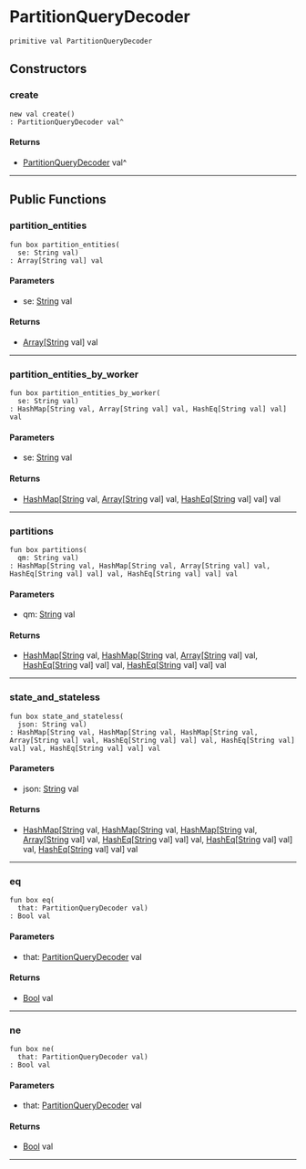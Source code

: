 # PartitionQueryDecoder

```pony
primitive val PartitionQueryDecoder
```

## Constructors

### create

```pony
new val create()
: PartitionQueryDecoder val^
```

#### Returns

* [PartitionQueryDecoder](.-..-query-PartitionQueryDecoder) val^

---

## Public Functions

### partition_entities

```pony
fun box partition_entities(
  se: String val)
: Array[String val] val
```
#### Parameters

*   se: [String](builtin-String) val

#### Returns

* [Array](builtin-Array)\[[String](builtin-String) val\] val

---

### partition_entities_by_worker

```pony
fun box partition_entities_by_worker(
  se: String val)
: HashMap[String val, Array[String val] val, HashEq[String val] val] val
```
#### Parameters

*   se: [String](builtin-String) val

#### Returns

* [HashMap](collections-HashMap)\[[String](builtin-String) val, [Array](builtin-Array)\[[String](builtin-String) val\] val, [HashEq](collections-HashEq)\[[String](builtin-String) val\] val\] val

---

### partitions

```pony
fun box partitions(
  qm: String val)
: HashMap[String val, HashMap[String val, Array[String val] val, HashEq[String val] val] val, HashEq[String val] val] val
```
#### Parameters

*   qm: [String](builtin-String) val

#### Returns

* [HashMap](collections-HashMap)\[[String](builtin-String) val, [HashMap](collections-HashMap)\[[String](builtin-String) val, [Array](builtin-Array)\[[String](builtin-String) val\] val, [HashEq](collections-HashEq)\[[String](builtin-String) val\] val\] val, [HashEq](collections-HashEq)\[[String](builtin-String) val\] val\] val

---

### state_and_stateless

```pony
fun box state_and_stateless(
  json: String val)
: HashMap[String val, HashMap[String val, HashMap[String val, Array[String val] val, HashEq[String val] val] val, HashEq[String val] val] val, HashEq[String val] val] val
```
#### Parameters

*   json: [String](builtin-String) val

#### Returns

* [HashMap](collections-HashMap)\[[String](builtin-String) val, [HashMap](collections-HashMap)\[[String](builtin-String) val, [HashMap](collections-HashMap)\[[String](builtin-String) val, [Array](builtin-Array)\[[String](builtin-String) val\] val, [HashEq](collections-HashEq)\[[String](builtin-String) val\] val\] val, [HashEq](collections-HashEq)\[[String](builtin-String) val\] val\] val, [HashEq](collections-HashEq)\[[String](builtin-String) val\] val\] val

---

### eq

```pony
fun box eq(
  that: PartitionQueryDecoder val)
: Bool val
```
#### Parameters

*   that: [PartitionQueryDecoder](.-..-query-PartitionQueryDecoder) val

#### Returns

* [Bool](builtin-Bool) val

---

### ne

```pony
fun box ne(
  that: PartitionQueryDecoder val)
: Bool val
```
#### Parameters

*   that: [PartitionQueryDecoder](.-..-query-PartitionQueryDecoder) val

#### Returns

* [Bool](builtin-Bool) val

---

